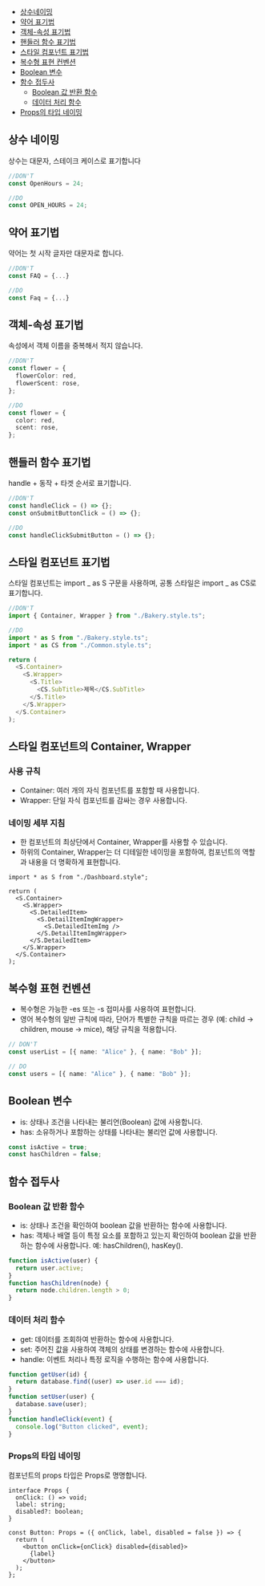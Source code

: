 - [상수네이밍](#상수-네이밍)
- [약어 표기법](#약어-표기법)
- [객체-속성 표기법](#객체-속성-표기법)
- [핸들러 함수 표기법](#핸들러-함수-표기법)
- [스타일 컴포넌트 표기법](#스타일-컴포넌트-표기법)
- [복수형 표현 컨벤션](#복수형-표현-컨벤션)
- [Boolean 변수](#boolean-변수)
- [함수 접두사](#함수-접두사)
  - [Boolean 값 반환 함수](#boolean-값-반환-함수)
  - [데이터 처리 함수](#데이터-처리-함수)
- [Props의 타입 네이밍](#props의-타입-네이밍)

## 상수 네이밍

상수는 대문자, 스테이크 케이스로 표기합니다

```ts
//DON'T
const OpenHours = 24;

//DO
const OPEN_HOURS = 24;
```

## 약어 표기법

약어는 첫 시작 글자만 대문자로 합니다.

```ts
//DON'T
const FAQ = {...}

//DO
const Faq = {...}
```

## 객체-속성 표기법

속성에서 객체 이름을 중복해서 적지 않습니다.

```ts
//DON'T
const flower = {
  flowerColor: red,
  flowerScent: rose,
};

//DO
const flower = {
  color: red,
  scent: rose,
};
```

## 핸들러 함수 표기법

handle + 동작 + 타겟 순서로 표기합니다.

```ts
//DON'T
const handleClick = () => {};
const onSubmitButtonClick = () => {};

//DO
const handleClickSubmitButton = () => {};
```

## 스타일 컴포넌트 표기법

스타일 컴포넌트는 import _ as S 구문을 사용하며, 공통 스타일은 import _ as CS로 표기합니다.

```ts
//DON'T
import { Container, Wrapper } from "./Bakery.style.ts";

//DO
import * as S from "./Bakery.style.ts";
import * as CS from "./Common.style.ts";

return (
  <S.Container>
    <S.Wrapper>
      <S.Title>
        <CS.SubTitle>제목</CS.SubTitle>
      </S.Title>
    </S.Wrapper>
  </S.Container>
);
```

## 스타일 컴포넌트의 Container, Wrapper

### 사용 규칙

- Container: 여러 개의 자식 컴포넌트를 포함할 때 사용합니다.
- Wrapper: 단일 자식 컴포넌트를 감싸는 경우 사용합니다.

### 네이밍 세부 지침

- 한 컴포넌트의 최상단에서 Container, Wrapper를 사용할 수 있습니다.
- 하위의 Container, Wrapper는 더 디테일한 네이밍을 포함하여, 컴포넌트의 역할과 내용을 더 명확하게 표현합니다.

```tsx
import * as S from "./Dashboard.style";

return (
  <S.Container>
    <S.Wrapper>
      <S.DetailedItem>
        <S.DetailItemImgWrapper>
          <S.DetailedItemImg />
        </S.DetailItemImgWrapper>
      </S.DetailedItem>
    </S.Wrapper>
  </S.Container>
);
```

## 복수형 표현 컨벤션

- 복수형은 가능한 -es 또는 -s 접미사를 사용하여 표현합니다.
- 영어 복수형의 일반 규칙에 따라, 단어가 특별한 규칙을 따르는 경우 (예: child → children, mouse → mice), 해당 규칙을 적용합니다.

```ts
// DON'T
const userList = [{ name: "Alice" }, { name: "Bob" }];

// DO
const users = [{ name: "Alice" }, { name: "Bob" }];
```

## Boolean 변수

- is: 상태나 조건을 나타내는 불리언(Boolean) 값에 사용합니다.
- has: 소유하거나 포함하는 상태를 나타내는 불리언 값에 사용합니다.

```ts
const isActive = true;
const hasChildren = false;
```

## 함수 접두사

### Boolean 값 반환 함수

- is: 상태나 조건을 확인하여 boolean 값을 반환하는 함수에 사용합니다.
- has: 객체나 배열 등이 특정 요소를 포함하고 있는지 확인하여 boolean 값을 반환하는 함수에 사용합니다. 예: hasChildren(), hasKey().

```ts
function isActive(user) {
  return user.active;
}
function hasChildren(node) {
  return node.children.length > 0;
}
```

### 데이터 처리 함수

- get: 데이터를 조회하여 반환하는 함수에 사용합니다.
- set: 주어진 값을 사용하여 객체의 상태를 변경하는 함수에 사용합니다.
- handle: 이벤트 처리나 특정 로직을 수행하는 함수에 사용합니다.

```ts
function getUser(id) {
  return database.find((user) => user.id === id);
}
function setUser(user) {
  database.save(user);
}
function handleClick(event) {
  console.log("Button clicked", event);
}
```

### Props의 타입 네이밍

컴포넌트의 props 타입은 Props로 명명합니다.

```tsx
interface Props {
  onClick: () => void;
  label: string;
  disabled?: boolean;
}

const Button: Props = ({ onClick, label, disabled = false }) => {
  return (
    <button onClick={onClick} disabled={disabled}>
      {label}
    </button>
  );
};
```
